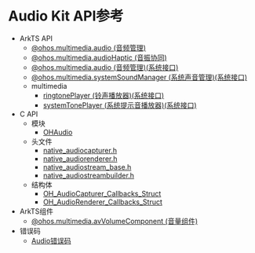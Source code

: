 # Audio Kit API参考

- ArkTS API
  - [@ohos.multimedia.audio (音频管理)](js-apis-audio.md)
  - [@ohos.multimedia.audioHaptic (音振协同)](js-apis-audioHaptic.md)
  - [@ohos.multimedia.audio (音频管理)(系统接口)](js-apis-audio-sys.md)
  - [@ohos.multimedia.systemSoundManager (系统声音管理)(系统接口)](js-apis-systemSoundManager-sys.md)
  - multimedia
    - [ringtonePlayer (铃声播放器)(系统接口)](js-apis-inner-multimedia-ringtonePlayer-sys.md)
    - [systemTonePlayer (系统提示音播放器)(系统接口)](js-apis-inner-multimedia-systemTonePlayer-sys.md)
- C API
  - 模块
    - [OHAudio](_o_h_audio.md)
  - 头文件
    - [native_audiocapturer.h](native__audiocapturer_8h.md)
    - [native_audiorenderer.h](native__audiorenderer_8h.md)
    - [native_audiostream_base.h](native__audiostream__base_8h.md)
    - [native_audiostreambuilder.h](native__audiostreambuilder_8h.md)
  - 结构体
    - [OH_AudioCapturer_Callbacks_Struct](_o_h___audio_capturer___callbacks___struct.md)
    - [OH_AudioRenderer_Callbacks_Struct](_o_h___audio_renderer___callbacks___struct.md)
- ArkTS组件
  - [@ohos.multimedia.avVolumeComponent (音量组件)](ohos-multimedia-avvolumecomponent.md)
- 错误码
  - [Audio错误码](errorcode-audio.md)
